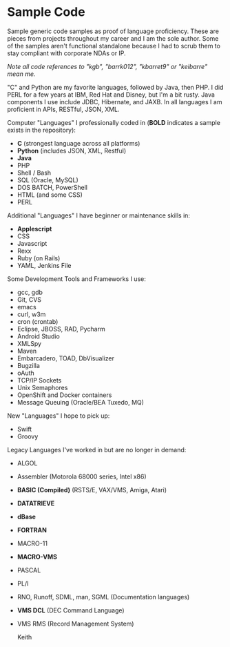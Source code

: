 # Sample Code

Sample generic code samples as proof of language proficiency.
These are pieces from projects throughout my career and I am the sole author.
Some of the samples aren't functional standalone because I had to scrub them
to stay compliant with corporate NDAs or IP.

*Note all code references to "kgb", "barrk012", "kbarret9" or "keibarre" mean me.*

"C" and Python are my favorite languages, followed by Java, then PHP. I
did PERL for a few years at IBM, Red Hat and Disney, but I'm a bit rusty. Java
components I use include JDBC, Hibernate, and JAXB. In all languages I am
proficient in APIs, RESTful, JSON, XML.

Computer "Languages" I professionally coded in (**BOLD** indicates a sample
exists in the repository):
- **C** (strongest language across all platforms)
- **Python** (includes JSON, XML, Restful)
- **Java**
- PHP
- Shell / Bash
- SQL (Oracle, MySQL)
- DOS BATCH, PowerShell
- HTML (and some CSS)
- PERL

Additional "Languages" I have beginner or maintenance skills in:
- **Applescript**
- CSS
- Javascript
- Rexx
- Ruby (on Rails)
- YAML, Jenkins File

Some Development Tools and Frameworks I use:
- gcc, gdb
- Git, CVS
- emacs
- curl, w3m
- cron (crontab)
- Eclipse, JBOSS, RAD, Pycharm
- Android Studio
- XMLSpy
- Maven
- Embarcadero, TOAD, DbVisualizer
- Bugzilla
- oAuth
- TCP/IP Sockets
- Unix Semaphores
- OpenShift and Docker containers
- Message Queuing (Oracle/BEA Tuxedo, MQ)

New "Languages" I hope to pick up:
- Swift
- Groovy

Legacy Languages I've worked in but are no longer in demand:
- ALGOL
- Assembler (Motorola 68000 series, Intel x86)
- **BASIC (Compiled)** (RSTS/E, VAX/VMS, Amiga, Atari)
- **DATATRIEVE**
- **dBase**
- **FORTRAN**
- MACRO-11
- **MACRO-VMS**
- PASCAL
- PL/I
- RNO, Runoff, SDML, man, SGML (Documentation languages)
- **VMS DCL** (DEC Command Language)
- VMS RMS (Record Management System)

	Keith
